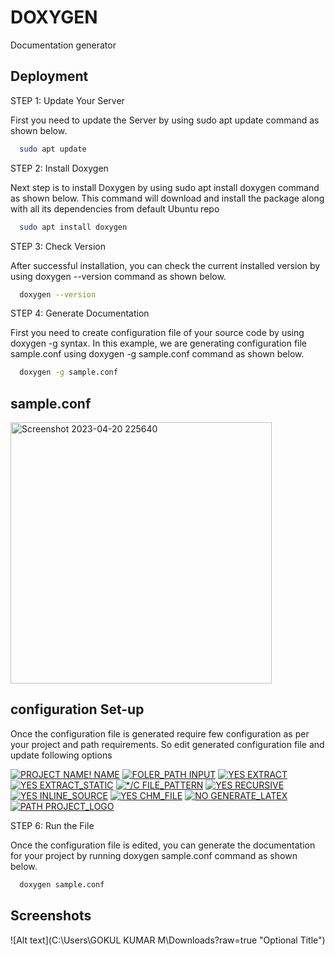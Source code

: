 
# DOXYGEN

Documentation generator


## Deployment
STEP 1: Update Your Server

First you need to update the Server by using sudo apt update command as shown below.

```bash
  sudo apt update
```
STEP 2: Install Doxygen

Next step is to install Doxygen by using sudo apt install doxygen command as shown below. This command will download and install the package along with all its dependencies from default Ubuntu repo

```bash
  sudo apt install doxygen
```
STEP 3: Check Version

After successful installation, you can check the current installed version by using doxygen --version command as shown below.

```bash
  doxygen --version
```
STEP 4: Generate Documentation

First you need to create configuration file of your source code by using doxygen -g <file> syntax. In this example, we are generating configuration file sample.conf using doxygen -g sample.conf command as shown below.

```bash
  doxygen -g sample.conf
```


## sample.conf 

<img width="418" alt="Screenshot 2023-04-20 225640" src="https://user-images.githubusercontent.com/84590536/233444725-319f4ed3-54cd-425e-97a5-d320adcad39d.png">
  
 
## configuration Set-up

Once the configuration file is generated require few configuration as per your project and path requirements. So edit generated configuration file and update following options

[![PROJECT NAME! NAME](https://img.shields.io/badge/License-GPL%20v3-yellow.svg)](https://opensource.org/licenses/)
[![FOLER_PATH INPUT](https://img.shields.io/badge/License-MIT-green.svg)](https://choosealicense.com/licenses/mit/)
[![YES EXTRACT](https://img.shields.io/badge/License-MIT-green.svg)](https://choosealicense.com/licenses/mit/)
[![YES EXTRACT_STATIC](https://img.shields.io/badge/License-GPL%20v3-yellow.svg)](https://opensource.org/licenses/)
[![*/C FILE_PATTERN](https://img.shields.io/badge/license-AGPL-blue.svg)](http://www.gnu.org/licenses/agpl-3.0)
[![YES RECURSIVE](https://img.shields.io/badge/license-AGPL-blue.svg)](http://www.gnu.org/licenses/agpl-3.0)
[![YES INLINE_SOURCE](https://img.shields.io/badge/License-GPL%20v3-yellow.svg)](https://opensource.org/licenses/)
[![YES CHM_FILE](https://img.shields.io/badge/License-MIT-green.svg)](https://choosealicense.com/licenses/mit/)
[![NO GENERATE_LATEX](https://img.shields.io/badge/License-GPL%20v3-yellow.svg)](https://opensource.org/licenses/)
[![PATH PROJECT_LOGO](https://img.shields.io/badge/License-GPL%20v3-yellow.svg)](https://opensource.org/licenses/)






STEP 6: Run the File

Once the configuration file is edited, you can generate the documentation for your project by running doxygen sample.conf command as shown below.

```bash
  doxygen sample.conf
```

## 
## Screenshots

![Alt text](C:\Users\GOKUL KUMAR M\Downloads?raw=true "Optional Title")



